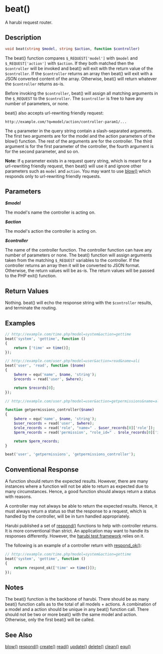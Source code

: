beat()
======

A harubi request router.

## Description

```php
void beat(string $model, string $action, function $controller)
```

The beat() function compares `$_REQUEST['model']` with `$model` and `$_REQUEST['action']` with `$action`. If they both matched then the `$controller` will be invoked and beat() will exit with the return value of the `$controller`. If the `$controller` returns an array then beat() will exit with a JSON converted content of the array. Otherwise, beat() will return whatever the `$controller` returns as-is.

Before invoking the `$controller`, beat() will assign all matching arguments in the `$_REQUEST` to the `$controller`. The `$controller` is free to have any number of parameters, or none.

beat() also accepts url-rewriting friendly request:
```
http://example.com/?q=model/action/controller-param1/...
```
The `q` parameter in the query string contain a slash-separated arguments. The first two arguments are for the model and the action parameters of the blow() function. The rest of the arguments are for the controller. The third argument is for the first parameter of the controller, the fourth argument is for the second parameter, and so on.

**Note:** If `q` parameter exists in a request query string, which is meant for a url-rewriting friendly request, then beat() will use it and ignore other parameters such as `model` and `action`. You may want to use [blow()](blow.md) which responds only to url-rewriting friendly requests.

## Parameters

***$model***

The model's name the controller is acting on. 

***$action***

The model's action the controller is acting on.

***$controller***

The name of the controller function. The controller function can have any number of parameters or none. The beat() function will assign arguments taken from the matching `$_REQUEST` variables to the controller. If the controller returns an array then it will be converted to JSON format. Otherwise, the return values will be as-is. The return values will be passed to the PHP exit() function.

## Return Values

Nothing. beat() will echo the response string with the `$controller` results, and terminate the routing.

## Examples

```php
// http://example.com/time.php?model=system&action=gettime
beat('system', 'gettime', function ()
{	
	return ['time' => time()];
});
```

```php
// http://example.com/user.php?model=user&action=read&name=ali
beat('user', 'read', function ($name)
{	
	$where = equ('name', $name, 'string');
	$records = read('user', $where);

	return $records[0];
});
```

```php
// http://example.com/user.php?model=user&action=getpermissions&name=ali

function getpermissions_controller($name)
{
	$where = equ('name', $name, 'string');
	$user_records = read('user', $where);
	$role_records = read('role', "name=" . $user_records[0]['role']);
	$perm_records = read('permission', "role_id=" . $role_records[0]['id']);

	return $perm_records;
}

beat('user', 'getpermissions', 'getpermissions_controller');
```

## Conventional Response

A function should return the expected results. However, there are many instances where a function will not be able to return as expected due to many circumstances. Hence, a good function should always return a status with reasons.

A controller may not always be able to return the expected results. Hence, it must always return a status so that the response to a request, which is handled by the controller, will be in turn handled appropriately.

Harubi published a set of [respond()](respond.md) functions to help with controller returns. It is more conventional than strict. An application may want to handle its responses differently. However, the [harubi test framework](../test) relies on it.

The following is an example of a controller return with [respond_ok()](respond.md):
```php
// http://example.com/time.php?model=system&action=gettime
beat('system', 'gettime', function ()
{	
	return respond_ok(['time' => time()]);
});
```

## Notes

The beat() function is the backbone of harubi. There should be as many beat() function calls as to the total of all models + actions. A combination of a model and a action should be unique in any beat() function call. There should not be two or more beat() with the same model and action. Otherwise, only the first beat() will be called.

## See Also

[blow()](blow.md)
[respond()](respond.md)
[create()](create.md)
[read()](read.md)
[update()](update.md)
[delete()](delete.md)
[clean()](clean.md)
[equ()](equ.md)

